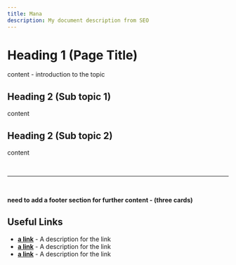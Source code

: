 ```yaml
---
title: Mana
description: My document description from SEO
---
```



# Heading 1 (Page Title)

content - introduction to the topic


## Heading 2 (Sub topic 1)

content 

## Heading 2 (Sub topic 2)

content



<br/>

----

<br/>

**need to add a footer section for further content - (three cards)**

## Useful Links
- **[a link](https://linkgoes.here)** - A description for the link
- **[a link](https://linkgoes.here)** - A description for the link
- **[a link](https://linkgoes.here)** - A description for the link

